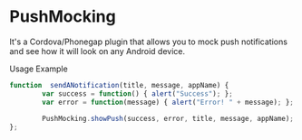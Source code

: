 # PushMocking
It's a Cordova/Phonegap plugin that allows you to mock push notifications and see how it will look on any Android device.

Usage Example

```javascript
function  sendANotification(title, message, appName) {
        var success = function() { alert("Success"); };
        var error = function(message) { alert("Error! " + message); };
        
        PushMocking.showPush(success, error, title, message, appName);
};
```

